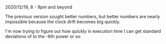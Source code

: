 2020/12/19, 8 - 9pm and beyond

The previous version sought better numbers, but better numbers are nearly impossible because 
the clock drift becomes big quickly.  

I'm now trying to figure out how quickly in execution time I can get standard deviations 
of to the -6th power or so.


